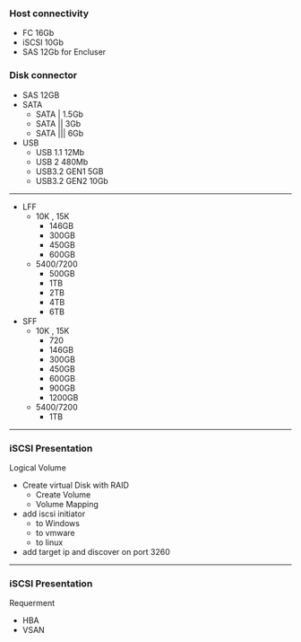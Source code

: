 ### Host connectivity
   * FC    16Gb
   * iSCSI 10Gb
   * SAS   12Gb for Encluser
### Disk connector
   * SAS 12GB
   * SATA
      - SATA |    1.5Gb
      - SATA ||   3Gb
      - SATA |||  6Gb
   * USB
      - USB 1.1 12Mb
      - USB 2   480Mb
      - USB3.2  GEN1 5GB
      - USB3.2  GEN2 10Gb

  
  
 
----------------------------------------------------------
* LFF
  - 10K , 15K
       + 146GB
       + 300GB
       + 450GB
       + 600GB
   - 5400/7200
        + 500GB
        + 1TB
        + 2TB
        + 4TB
        + 6TB
* SFF
  - 10K , 15K
       + 720
       + 146GB
       + 300GB
       + 450GB
       + 600GB
       + 900GB
       + 1200GB
   - 5400/7200
       + 1TB
    


  
----------------------------------------------------------
### iSCSI Presentation
Logical Volume
  * Create virtual Disk with RAID
      - Create Volume
      - Volume Mapping
  * add iscsi initiator
      - to Windows
      - to vmware
      - to linux
  * add target ip and discover on port 3260
----------------------------------------------------------
### iSCSI Presentation
Requerment
  * HBA
  * VSAN


    


